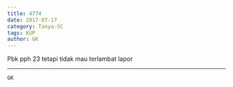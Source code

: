 ```yaml
---
title: 4774
date: 2017-07-17
category: Tanya-SC
tags: KUP
author: GK
---
```


Pbk pph 23 tetapi tidak mau terlambat lapor

---



`GK`
